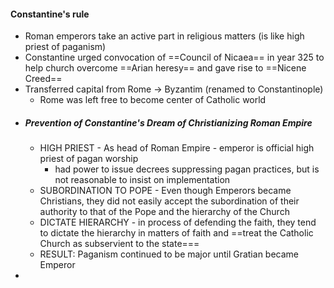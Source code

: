 #### Constantine's rule
- Roman emperors take an active part in religious matters (is like high priest of paganism)
- Constantine urged convocation of ==Council of Nicaea== in year 325 to help church overcome ==Arian heresy== and gave rise to ==Nicene Creed==
- Transferred capital from Rome -> Byzantim (renamed to Constantinople)
	- Rome was left free to become center of Catholic world
- ##### Prevention of Constantine's Dream of Christianizing Roman Empire
	- HIGH PRIEST - As head of Roman Empire - emperor is official high priest of pagan worship
		- had power to issue decrees suppressing pagan practices, but is not reasonable to insist on implementation
	- SUBORDINATION TO POPE - Even though Emperors became Christians, they did not easily accept the subordination of their authority to that of the Pope and the hierarchy of the Church
	- DICTATE HIERARCHY - in process of defending the faith, they tend to dictate the hierarchy in matters of faith and ==treat the Catholic Church as subservient to the state===
	- RESULT: Paganism continued to be major until Gratian became Emperor
- 